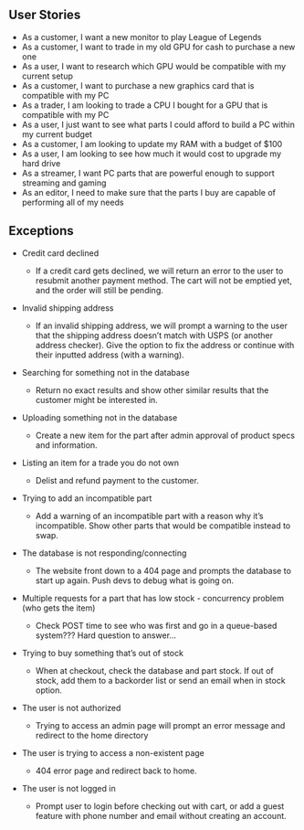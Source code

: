 ## User Stories

- As a customer, I want a new monitor to play League of Legends
- As a customer, I want to trade in my old GPU for cash to purchase a new one
- As a user, I want to research which GPU would be compatible with my current setup
- As a customer, I want to purchase a new graphics card that is compatible with my PC
- As a trader, I am looking to trade a CPU I bought for a GPU that is compatible with my PC
- As a user, I just want to see what parts I could afford to build a PC within my current budget
- As a customer, I am looking to update my RAM with a budget of $100
- As a user, I am looking to see how much it would cost to upgrade my hard drive
- As a streamer, I want PC parts that are powerful enough to support streaming and gaming
- As an editor, I need to make sure that the parts I buy are capable of performing all of my needs

## Exceptions

- Credit card declined
  - If a credit card gets declined, we will return an error to the user to resubmit another payment method. The cart will not be emptied yet, and the order will still be pending.

- Invalid shipping address
  - If an invalid shipping address, we will prompt a warning to the user that the shipping address doesn’t match with USPS (or another address checker). Give the option to fix the address or continue with their inputted address (with a warning). 

- Searching for something not in the database
  - Return no exact results and show other similar results that the customer might be interested in.
  
- Uploading something not in the database
  - Create a new item for the part after admin approval of product specs and information.
  
- Listing an item for a trade you do not own
  - Delist and refund payment to the customer.
  
- Trying to add an incompatible part
  - Add a warning of an incompatible part with a reason why it’s incompatible. Show other parts that would be compatible instead to swap.

- The database is not responding/connecting
  - The website front down to a 404 page and prompts the database to start up again. Push devs to debug what is going on.
  
- Multiple requests for a part that has low stock - concurrency problem (who gets the item)
  - Check POST time to see who was first and go in a queue-based system??? Hard question to answer…
  
- Trying to buy something that’s out of stock
  - When at checkout, check the database and part stock. If out of stock, add them to a backorder list or send an email when in stock option.
  
- The user is not authorized
  - Trying to access an admin page will prompt an error message and redirect to the home directory

- The user is trying to access a non-existent page
  - 404 error page and redirect back to home.

- The user is not logged in
  - Prompt user to login before checking out with cart, or add a guest feature with phone number and email without creating an account. 
